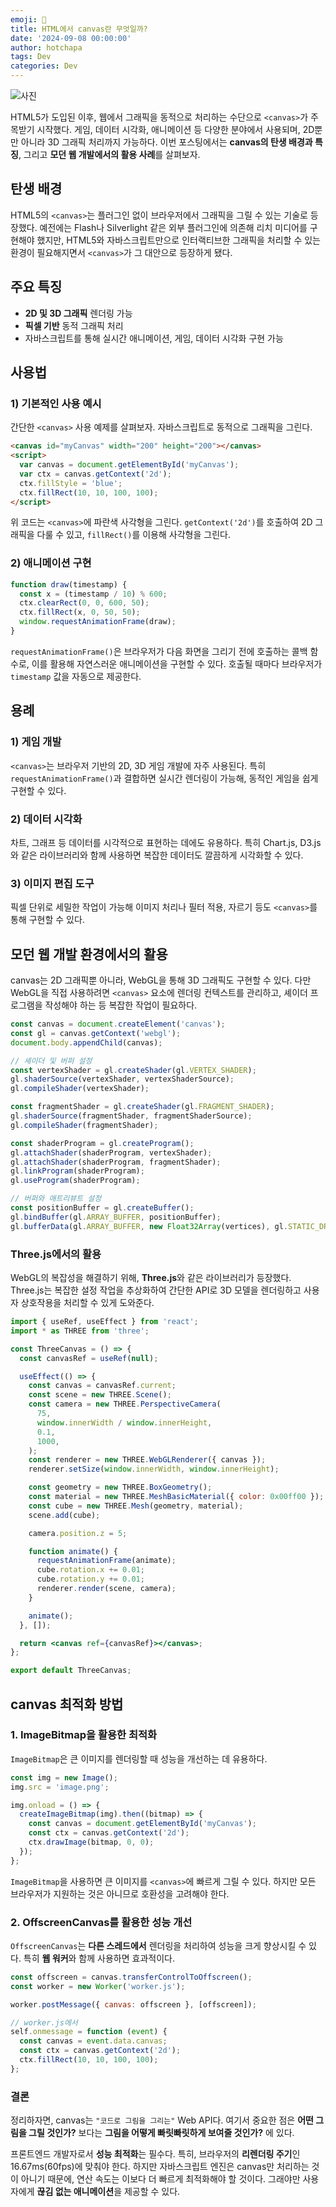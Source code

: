```yaml
---
emoji: 🎨
title: HTML에서 canvas란 무엇일까?
date: '2024-09-08 00:00:00'
author: hotchapa
tags: Dev
categories: Dev
---
```


![사진](1.png)

HTML5가 도입된 이후, 웹에서 그래픽을 동적으로 처리하는 수단으로 `<canvas>`가 주목받기 시작했다. 게임, 데이터 시각화, 애니메이션 등 다양한 분야에서 사용되며, 2D뿐만 아니라 3D 그래픽 처리까지 가능하다. 이번 포스팅에서는 **canvas의 탄생 배경과 특징**, 그리고 **모던 웹 개발에서의 활용 사례**를 살펴보자.

## 탄생 배경

HTML5의 `<canvas>`는 플러그인 없이 브라우저에서 그래픽을 그릴 수 있는 기술로 등장했다. 예전에는 Flash나 Silverlight 같은 외부 플러그인에 의존해 리치 미디어를 구현해야 했지만, HTML5와 자바스크립트만으로 인터랙티브한 그래픽을 처리할 수 있는 환경이 필요해지면서 `<canvas>`가 그 대안으로 등장하게 됐다.

## 주요 특징

- **2D 및 3D 그래픽** 렌더링 가능
- **픽셀 기반** 동적 그래픽 처리
- 자바스크립트를 통해 실시간 애니메이션, 게임, 데이터 시각화 구현 가능

## 사용법

### 1) 기본적인 사용 예시

간단한 `<canvas>` 사용 예제를 살펴보자. 자바스크립트로 동적으로 그래픽을 그린다.

```html
<canvas id="myCanvas" width="200" height="200"></canvas>
<script>
  var canvas = document.getElementById('myCanvas');
  var ctx = canvas.getContext('2d');
  ctx.fillStyle = 'blue';
  ctx.fillRect(10, 10, 100, 100);
</script>
```

위 코드는 `<canvas>`에 파란색 사각형을 그린다. `getContext('2d')`를 호출하여 2D 그래픽을 다룰 수 있고, `fillRect()`를 이용해 사각형을 그린다.

### 2) 애니메이션 구현

```jsx
function draw(timestamp) {
  const x = (timestamp / 10) % 600;
  ctx.clearRect(0, 0, 600, 50);
  ctx.fillRect(x, 0, 50, 50);
  window.requestAnimationFrame(draw);
}
```

`requestAnimationFrame()`은 브라우저가 다음 화면을 그리기 전에 호출하는 콜백 함수로, 이를 활용해 자연스러운 애니메이션을 구현할 수 있다. 호출될 때마다 브라우저가 `timestamp` 값을 자동으로 제공한다.

## 용례

### 1) 게임 개발

`<canvas>`는 브라우저 기반의 2D, 3D 게임 개발에 자주 사용된다. 특히 `requestAnimationFrame()`과 결합하면 실시간 렌더링이 가능해, 동적인 게임을 쉽게 구현할 수 있다.

### 2) 데이터 시각화

차트, 그래프 등 데이터를 시각적으로 표현하는 데에도 유용하다. 특히 Chart.js, D3.js와 같은 라이브러리와 함께 사용하면 복잡한 데이터도 깔끔하게 시각화할 수 있다.

### 3) 이미지 편집 도구

픽셀 단위로 세밀한 작업이 가능해 이미지 처리나 필터 적용, 자르기 등도 `<canvas>`를 통해 구현할 수 있다.

## 모던 웹 개발 환경에서의 활용

canvas는 2D 그래픽뿐 아니라, WebGL을 통해 3D 그래픽도 구현할 수 있다. 다만 WebGL을 직접 사용하려면 `<canvas>` 요소에 렌더링 컨텍스트를 관리하고, 셰이더 프로그램을 작성해야 하는 등 복잡한 작업이 필요하다.

```jsx
const canvas = document.createElement('canvas');
const gl = canvas.getContext('webgl');
document.body.appendChild(canvas);

// 셰이더 및 버퍼 설정
const vertexShader = gl.createShader(gl.VERTEX_SHADER);
gl.shaderSource(vertexShader, vertexShaderSource);
gl.compileShader(vertexShader);

const fragmentShader = gl.createShader(gl.FRAGMENT_SHADER);
gl.shaderSource(fragmentShader, fragmentShaderSource);
gl.compileShader(fragmentShader);

const shaderProgram = gl.createProgram();
gl.attachShader(shaderProgram, vertexShader);
gl.attachShader(shaderProgram, fragmentShader);
gl.linkProgram(shaderProgram);
gl.useProgram(shaderProgram);

// 버퍼와 애트리뷰트 설정
const positionBuffer = gl.createBuffer();
gl.bindBuffer(gl.ARRAY_BUFFER, positionBuffer);
gl.bufferData(gl.ARRAY_BUFFER, new Float32Array(vertices), gl.STATIC_DRAW);
```

### Three.js에서의 활용

WebGL의 복잡성을 해결하기 위해, **Three.js**와 같은 라이브러리가 등장했다. Three.js는 복잡한 설정 작업을 추상화하여 간단한 API로 3D 모델을 렌더링하고 사용자 상호작용을 처리할 수 있게 도와준다.

```jsx
import { useRef, useEffect } from 'react';
import * as THREE from 'three';

const ThreeCanvas = () => {
  const canvasRef = useRef(null);

  useEffect(() => {
    const canvas = canvasRef.current;
    const scene = new THREE.Scene();
    const camera = new THREE.PerspectiveCamera(
      75,
      window.innerWidth / window.innerHeight,
      0.1,
      1000,
    );
    const renderer = new THREE.WebGLRenderer({ canvas });
    renderer.setSize(window.innerWidth, window.innerHeight);

    const geometry = new THREE.BoxGeometry();
    const material = new THREE.MeshBasicMaterial({ color: 0x00ff00 });
    const cube = new THREE.Mesh(geometry, material);
    scene.add(cube);

    camera.position.z = 5;

    function animate() {
      requestAnimationFrame(animate);
      cube.rotation.x += 0.01;
      cube.rotation.y += 0.01;
      renderer.render(scene, camera);
    }

    animate();
  }, []);

  return <canvas ref={canvasRef}></canvas>;
};

export default ThreeCanvas;
```

## canvas 최적화 방법

### 1. **ImageBitmap**을 활용한 최적화

`ImageBitmap`은 큰 이미지를 렌더링할 때 성능을 개선하는 데 유용하다.

```jsx
const img = new Image();
img.src = 'image.png';

img.onload = () => {
  createImageBitmap(img).then((bitmap) => {
    const canvas = document.getElementById('myCanvas');
    const ctx = canvas.getContext('2d');
    ctx.drawImage(bitmap, 0, 0);
  });
};
```

`ImageBitmap`을 사용하면 큰 이미지를 `<canvas>`에 빠르게 그릴 수 있다. 하지만 모든 브라우저가 지원하는 것은 아니므로 호환성을 고려해야 한다.

### 2. **OffscreenCanvas**를 활용한 성능 개선

`OffscreenCanvas`는 **다른 스레드에서** 렌더링을 처리하여 성능을 크게 향상시킬 수 있다. 특히 **웹 워커**와 함께 사용하면 효과적이다.

```jsx
const offscreen = canvas.transferControlToOffscreen();
const worker = new Worker('worker.js');

worker.postMessage({ canvas: offscreen }, [offscreen]);

// worker.js에서
self.onmessage = function (event) {
  const canvas = event.data.canvas;
  const ctx = canvas.getContext('2d');
  ctx.fillRect(10, 10, 100, 100);
};
```

### 결론

정리하자면, canvas는 `"코드로 그림을 그리는"` Web API다. 여기서 중요한 점은 **어떤 그림을 그릴 것인가?** 보다는 **그림을 어떻게 빠릿빠릿하게 보여줄 것인가?** 에 있다.

프론트엔드 개발자로서 **성능 최적화**는 필수다. 특히, 브라우저의 **리렌더링 주기**인 16.67ms(60fps)에 맞춰야 한다. 하지만 자바스크립트 엔진은 canvas만 처리하는 것이 아니기 때문에, 연산 속도는 이보다 더 빠르게 최적화해야 할 것이다. 그래야만 사용자에게 **끊김 없는 애니메이션**을 제공할 수 있다.
